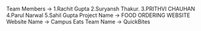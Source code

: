 Team Members -> 1.Rachit Gupta
                2.Suryansh Thakur.
                3.PRITHVI CHAUHAN
                4.Parul Narwal
                5.Sahil Gupta
Project Name -> FOOD ORDERING WEBSITE 
Website Name -> Campus Eats
Team Name -> QuickBites
